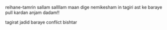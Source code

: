 reihane-tamrin
sallam
sallllam
maan 
dige 
nemikesham
in tagiri ast ke baraye pull kardan anjam dadam!!

tagirat jadid baraye conflict bishtar

